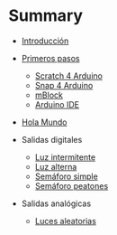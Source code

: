 # Summary

* [Introducción](README.md)
* [Primeros pasos](Teoria/Primeros-pasos/README.md)
	* [Scratch 4 Arduino](Teoria/Primeros-pasos/Scratch-4-arduino/README.md)
	* [Snap 4 Arduino](Teoria/Primeros-pasos/Snap-4-arduino/README.md)
	* [mBlock](Teoria/Primeros-pasos/mBlock/README.md)
	* [Arduino IDE](Teoria/Primeros-pasos/Arduino-ide/README.md)
* [Hola Mundo](Practicas/Hola-mundo/README.md)


* Salidas digitales
	* [Luz intermitente](Practicas/Luz-intermitente/README.md)
	* [Luz alterna](Practicas/Luz-alterna/README.md)
	* [Semáforo simple](Practicas/Semaforo-simple/README.md)
	* [Semáforo peatones](Practicas/Semaforo-peatones/README.md)

* Salidas analógicas
	* [Luces aleatorias](Practicas/Luces-aleatorias/README.md)
